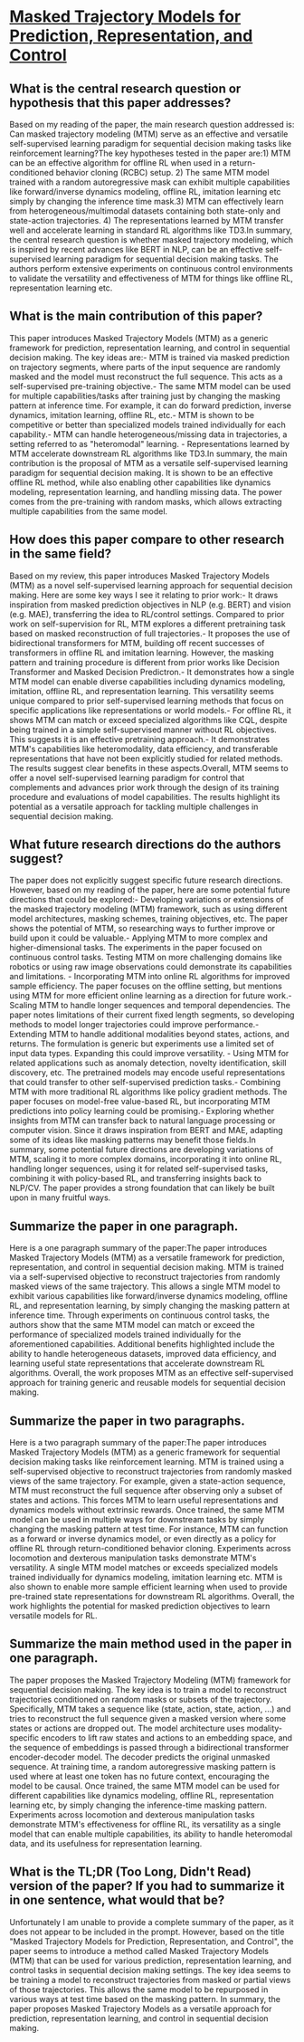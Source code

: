 # [Masked Trajectory Models for Prediction, Representation, and Control](https://arxiv.org/abs/2305.02968)

## What is the central research question or hypothesis that this paper addresses?

Based on my reading of the paper, the main research question addressed is: Can masked trajectory modeling (MTM) serve as an effective and versatile self-supervised learning paradigm for sequential decision making tasks like reinforcement learning?The key hypotheses tested in the paper are:1) MTM can be an effective algorithm for offline RL when used in a return-conditioned behavior cloning (RCBC) setup. 2) The same MTM model trained with a random autoregressive mask can exhibit multiple capabilities like forward/inverse dynamics modeling, offline RL, imitation learning etc simply by changing the inference time mask.3) MTM can effectively learn from heterogeneous/multimodal datasets containing both state-only and state-action trajectories. 4) The representations learned by MTM transfer well and accelerate learning in standard RL algorithms like TD3.In summary, the central research question is whether masked trajectory modeling, which is inspired by recent advances like BERT in NLP, can be an effective self-supervised learning paradigm for sequential decision making tasks. The authors perform extensive experiments on continuous control environments to validate the versatility and effectiveness of MTM for things like offline RL, representation learning etc.


## What is the main contribution of this paper?

This paper introduces Masked Trajectory Models (MTM) as a generic framework for prediction, representation learning, and control in sequential decision making. The key ideas are:- MTM is trained via masked prediction on trajectory segments, where parts of the input sequence are randomly masked and the model must reconstruct the full sequence. This acts as a self-supervised pre-training objective.- The same MTM model can be used for multiple capabilities/tasks after training just by changing the masking pattern at inference time. For example, it can do forward prediction, inverse dynamics, imitation learning, offline RL, etc.- MTM is shown to be competitive or better than specialized models trained individually for each capability.- MTM can handle heterogeneous/missing data in trajectories, a setting referred to as "heteromodal" learning. - Representations learned by MTM accelerate downstream RL algorithms like TD3.In summary, the main contribution is the proposal of MTM as a versatile self-supervised learning paradigm for sequential decision making. It is shown to be an effective offline RL method, while also enabling other capabilities like dynamics modeling, representation learning, and handling missing data. The power comes from the pre-training with random masks, which allows extracting multiple capabilities from the same model.


## How does this paper compare to other research in the same field?

Based on my review, this paper introduces Masked Trajectory Models (MTM) as a novel self-supervised learning approach for sequential decision making. Here are some key ways I see it relating to prior work:- It draws inspiration from masked prediction objectives in NLP (e.g. BERT) and vision (e.g. MAE), transferring the idea to RL/control settings. Compared to prior work on self-supervision for RL, MTM explores a different pretraining task based on masked reconstruction of full trajectories.- It proposes the use of bidirectional transformers for MTM, building off recent successes of transformers in offline RL and imitation learning. However, the masking pattern and training procedure is different from prior works like Decision Transformer and Masked Decision Predictron.- It demonstrates how a single MTM model can enable diverse capabilities including dynamics modeling, imitation, offline RL, and representation learning. This versatility seems unique compared to prior self-supervised learning methods that focus on specific applications like representations or world models.- For offline RL, it shows MTM can match or exceed specialized algorithms like CQL, despite being trained in a simple self-supervised manner without RL objectives. This suggests it is an effective pretraining approach.- It demonstrates MTM's capabilities like heteromodality, data efficiency, and transferable representations that have not been explicitly studied for related methods. The results suggest clear benefits in these aspects.Overall, MTM seems to offer a novel self-supervised learning paradigm for control that complements and advances prior work through the design of its training procedure and evaluations of model capabilities. The results highlight its potential as a versatile approach for tackling multiple challenges in sequential decision making.


## What future research directions do the authors suggest?

The paper does not explicitly suggest specific future research directions. However, based on my reading of the paper, here are some potential future directions that could be explored:- Developing variations or extensions of the masked trajectory modeling (MTM) framework, such as using different model architectures, masking schemes, training objectives, etc. The paper shows the potential of MTM, so researching ways to further improve or build upon it could be valuable.- Applying MTM to more complex and higher-dimensional tasks. The experiments in the paper focused on continuous control tasks. Testing MTM on more challenging domains like robotics or using raw image observations could demonstrate its capabilities and limitations. - Incorporating MTM into online RL algorithms for improved sample efficiency. The paper focuses on the offline setting, but mentions using MTM for more efficient online learning as a direction for future work.- Scaling MTM to handle longer sequences and temporal dependencies. The paper notes limitations of their current fixed length segments, so developing methods to model longer trajectories could improve performance.- Extending MTM to handle additional modalities beyond states, actions, and returns. The formulation is generic but experiments use a limited set of input data types. Expanding this could improve versatility. - Using MTM for related applications such as anomaly detection, novelty identification, skill discovery, etc. The pretrained models may encode useful representations that could transfer to other self-supervised prediction tasks.- Combining MTM with more traditional RL algorithms like policy gradient methods. The paper focuses on model-free value-based RL, but incorporating MTM predictions into policy learning could be promising.- Exploring whether insights from MTM can transfer back to natural language processing or computer vision. Since it draws inspiration from BERT and MAE, adapting some of its ideas like masking patterns may benefit those fields.In summary, some potential future directions are developing variations of MTM, scaling it to more complex domains, incorporating it into online RL, handling longer sequences, using it for related self-supervised tasks, combining it with policy-based RL, and transferring insights back to NLP/CV. The paper provides a strong foundation that can likely be built upon in many fruitful ways.


## Summarize the paper in one paragraph.

Here is a one paragraph summary of the paper:The paper introduces Masked Trajectory Models (MTM) as a versatile framework for prediction, representation, and control in sequential decision making. MTM is trained via a self-supervised objective to reconstruct trajectories from randomly masked views of the same trajectory. This allows a single MTM model to exhibit various capabilities like forward/inverse dynamics modeling, offline RL, and representation learning, by simply changing the masking pattern at inference time. Through experiments on continuous control tasks, the authors show that the same MTM model can match or exceed the performance of specialized models trained individually for the aforementioned capabilities. Additional benefits highlighted include the ability to handle heterogeneous datasets, improved data efficiency, and learning useful state representations that accelerate downstream RL algorithms. Overall, the work proposes MTM as an effective self-supervised approach for training generic and reusable models for sequential decision making.


## Summarize the paper in two paragraphs.

Here is a two paragraph summary of the paper:The paper introduces Masked Trajectory Models (MTM) as a generic framework for sequential decision making tasks like reinforcement learning. MTM is trained using a self-supervised objective to reconstruct trajectories from randomly masked views of the same trajectory. For example, given a state-action sequence, MTM must reconstruct the full sequence after observing only a subset of states and actions. This forces MTM to learn useful representations and dynamics models without extrinsic rewards. Once trained, the same MTM model can be used in multiple ways for downstream tasks by simply changing the masking pattern at test time. For instance, MTM can function as a forward or inverse dynamics model, or even directly as a policy for offline RL through return-conditioned behavior cloning. Experiments across locomotion and dexterous manipulation tasks demonstrate MTM's versatility. A single MTM model matches or exceeds specialized models trained individually for dynamics modeling, imitation learning etc. MTM is also shown to enable more sample efficient learning when used to provide pre-trained state representations for downstream RL algorithms. Overall, the work highlights the potential for masked prediction objectives to learn versatile models for RL.


## Summarize the main method used in the paper in one paragraph.

The paper proposes the Masked Trajectory Modeling (MTM) framework for sequential decision making. The key idea is to train a model to reconstruct trajectories conditioned on random masks or subsets of the trajectory. Specifically, MTM takes a sequence like (state, action, state, action, ...) and tries to reconstruct the full sequence given a masked version where some states or actions are dropped out. The model architecture uses modality-specific encoders to lift raw states and actions to an embedding space, and the sequence of embeddings is passed through a bidirectional transformer encoder-decoder model. The decoder predicts the original unmasked sequence. At training time, a random autoregressive masking pattern is used where at least one token has no future context, encouraging the model to be causal. Once trained, the same MTM model can be used for different capabilities like dynamics modeling, offline RL, representation learning etc, by simply changing the inference-time masking pattern. Experiments across locomotion and dexterous manipulation tasks demonstrate MTM's effectiveness for offline RL, its versatility as a single model that can enable multiple capabilities, its ability to handle heteromodal data, and its usefulness for representation learning.


## What is the TL;DR (Too Long, Didn't Read) version of the paper? If you had to summarize it in one sentence, what would that be?

Unfortunately I am unable to provide a complete summary of the paper, as it does not appear to be included in the prompt. However, based on the title "Masked Trajectory Models for Prediction, Representation, and Control", the paper seems to introduce a method called Masked Trajectory Models (MTM) that can be used for various prediction, representation learning, and control tasks in sequential decision making settings. The key idea seems to be training a model to reconstruct trajectories from masked or partial views of those trajectories. This allows the same model to be repurposed in various ways at test time based on the masking pattern. In summary, the paper proposes Masked Trajectory Models as a versatile approach for prediction, representation learning, and control in sequential decision making.
